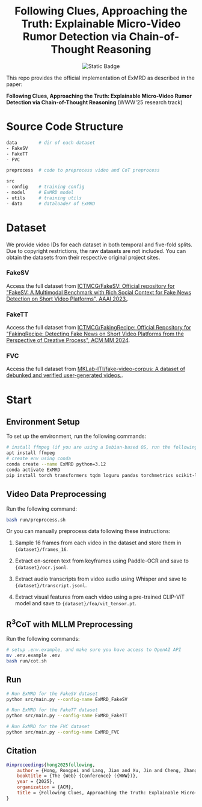 # <center> Following Clues, Approaching the Truth: Explainable Micro-Video Rumor Detection via Chain-of-Thought Reasoning </center>

<div align="center">
  <img src="https://img.shields.io/badge/WWW-2025-blue" alt="Static Badge">
</div>

This repo provides the official implementation of ExMRD as described in the paper:

**Following Clues, Approaching the Truth: Explainable Micro-Video Rumor Detection via Chain-of-Thought Reasoning** (WWW'25 research track)


# Source Code Structure

```bash
data        # dir of each dataset
- FakeSV
- FakeTT
- FVC

preprocess  # code to preprocess video and CoT preprocess

src
- config    # training config
- model     # ExMRD model
- utils     # training utils
- data      # dataloader of ExMRD
```

# Dataset

We provide video IDs for each dataset in both temporal and five-fold splits. Due to copyright restrictions, the raw datasets are not included. You can obtain the datasets from their respective original project sites.

### FakeSV

Access the full dataset from [ICTMCG/FakeSV: Official repository for "FakeSV: A Multimodal Benchmark with Rich Social Context for Fake News Detection on Short Video Platforms", AAAI 2023.](https://github.com/ICTMCG/FakeSV).

### FakeTT

Access the full dataset from [ICTMCG/FakingRecipe: Official Repository for "FakingRecipe: Detecting Fake News on Short Video Platforms from the Perspective of Creative Process", ACM MM 2024](https://github.com/ICTMCG/FakingRecipe).

### FVC

Access the full dataset from [MKLab-ITI/fake-video-corpus: A dataset of debunked and verified user-generated videos.](https://github.com/MKLab-ITI/fake-video-corpus).

# Start

## Environment Setup

To set up the environment, run the following commands:

```bash
# install ffmpeg (if you are using a Debian-based OS, run the following command)
apt install ffmpeg 
# create env using conda
conda create --name ExMRD python=3.12
conda activate ExMRD
pip install torch transformers tqdm loguru pandas torchmetrics scikit-learn colorama wandb hydra-core
```

## Video Data Preprocessing

Run the following command:
```bash 
bash run/preprocess.sh
```

Or you can manually preprocess data following these instructions:

1. Sample 16 frames from each video in the dataset and store them in `{dataset}/frames_16`.

2. Extract on-screen text from keyframes using Paddle-OCR and save to `{dataset}/ocr.jsonl`.

3. Extract audio transcripts from video audio using Whisper and save to `{dataset}/transcript.jsonl`.

4. Extract visual features from each video using a pre-trained CLIP-ViT model and save to `{dataset}/fea/vit_tensor.pt`.

## R<sup>3</sup>CoT with MLLM Preprocessing

Run the following commands:
```bash
# setup .env.example, and make sure you have access to OpenAI API
mv .env.example .env
bash run/cot.sh
```

## Run

```bash
# Run ExMRD for the FakeSV dataset
python src/main.py --config-name ExMRD_FakeSV

# Run ExMRD for the FakeTT dataset
python src/main.py --config-name ExMRD_FakeTT

# Run ExMRD for the FVC dataset
python src/main.py --config-name ExMRD_FVC
```

## Citation

```bib
@inproceedings{hong2025following,
	author = {Hong, Rongpei and Lang, Jian and Xu, Jin and Cheng, Zhangtao and Zhong, Ting and Zhou, Fan},
	booktitle = {The {Web} {Conference} ({WWW})},
	year = {2025},
	organization = {ACM},
	title = {Following Clues, Approaching the Truth: Explainable Micro-Video Rumor Detection via Chain-of-Thought Reasoning},
}
```